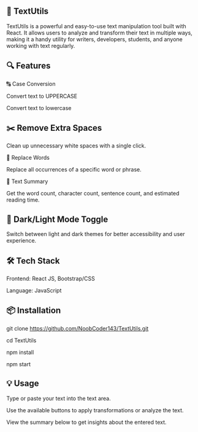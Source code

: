 ## 📝 TextUtils
TextUtils is a powerful and easy-to-use text manipulation tool built with React. It allows users to analyze and transform their text in multiple ways, making it a handy utility for writers, developers, students, and anyone working with text regularly.

## 🔍 Features
🔠 Case Conversion

Convert text to UPPERCASE

Convert text to lowercase


## ✂️ Remove Extra Spaces

Clean up unnecessary white spaces with a single click.

🔄 Replace Words

Replace all occurrences of a specific word or phrase.

🔢 Text Summary

Get the word count, character count, sentence count, and estimated reading time.

## 🌙 Dark/Light Mode Toggle

Switch between light and dark themes for better accessibility and user experience.

## 🛠️ Tech Stack
Frontend: React JS, Bootstrap/CSS

Language: JavaScript

## 📦 Installation

git clone https://github.com/NoobCoder143/TextUtils.git 

cd TextUtils

npm install

npm start

## 💡 Usage
Type or paste your text into the text area.

Use the available buttons to apply transformations or analyze the text.

View the summary below to get insights about the entered text.
